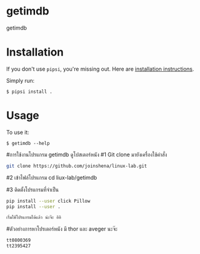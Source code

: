 # getimdb

getimdb


# Installation

If you don't use `pipsi`, you're missing out.
Here are [installation instructions](https://github.com/mitsuhiko/pipsi#readme).

Simply run:

    $ pipsi install .


# Usage

To use it:

    $ getimdb --help

#การใช้งานโปรแกรม getimdb ดูโปสเตอร์หนัง
#1 Git clone มายังเครื่องใช้คำสั่ง
```sh
git clone https://github.com/joinshena/linux-lab.git
```

#2 เข้าไฟล์โปรแกรม 
cd liux-lab/getimdb

#3 ติดตั้งโปรแกรมที่จำเป็น
```sh
pip install --user click Pillow
pip install --user .
```

```sh 
เริ่มใช้โปรแกรมได้แล้ว น่ะจ๊ะ อิอิ
```

 
#ตัวอย่างการหาโปรเตอร์หนัง มี thor และ aveger นะจ๊ะ
```sh
tt0800369 
tt2395427 
```

